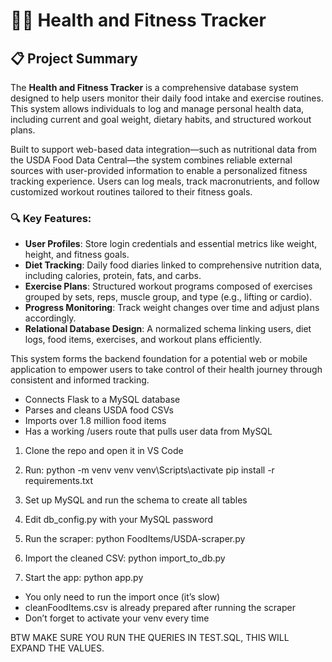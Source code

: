 # 🏋️‍♂️ Health and Fitness Tracker

## 📋 Project Summary

The **Health and Fitness Tracker** is a comprehensive database system designed to help users monitor their daily food intake and exercise routines. This system allows individuals to log and manage personal health data, including current and goal weight, dietary habits, and structured workout plans.

Built to support web-based data integration—such as nutritional data from the USDA Food Data Central—the system combines reliable external sources with user-provided information to enable a personalized fitness tracking experience. Users can log meals, track macronutrients, and follow customized workout routines tailored to their fitness goals.

### 🔍 Key Features:
- **User Profiles**: Store login credentials and essential metrics like weight, height, and fitness goals.
- **Diet Tracking**: Daily food diaries linked to comprehensive nutrition data, including calories, protein, fats, and carbs.
- **Exercise Plans**: Structured workout programs composed of exercises grouped by sets, reps, muscle group, and type (e.g., lifting or cardio).
- **Progress Monitoring**: Track weight changes over time and adjust plans accordingly.
- **Relational Database Design**: A normalized schema linking users, diet logs, food items, exercises, and workout plans efficiently.

This system forms the backend foundation for a potential web or mobile application to empower users to take control of their health journey through consistent and informed tracking.

- Connects Flask to a MySQL database
- Parses and cleans USDA food CSVs
- Imports over 1.8 million food items
- Has a working /users route that pulls user data from MySQL

1. Clone the repo and open it in VS Code
2. Run:
   python -m venv venv
   venv\Scripts\activate
   pip install -r requirements.txt

3. Set up MySQL and run the schema to create all tables
4. Edit db_config.py with your MySQL password
5. Run the scraper:
   python FoodItems/USDA-scraper.py
6. Import the cleaned CSV:
   python import_to_db.py
7. Start the app:
   python app.py
- You only need to run the import once (it’s slow)
- cleanFoodItems.csv is already prepared after running the scraper
- Don’t forget to activate your venv every time


BTW MAKE SURE YOU RUN THE QUERIES IN TEST.SQL, THIS WILL EXPAND THE VALUES.